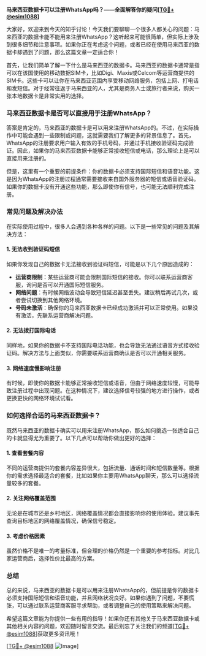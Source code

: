 **马来西亚数据卡可以注册WhatsApp吗？——全面解答你的疑问[[TG💪+ @esim1088](https://t.me/s/esim1088)]**

大家好，欢迎来到今天的知乎讨论！今天我们要聊聊一个很多人都关心的问题：马来西亚的数据卡能不能用来注册WhatsApp？这听起来可能很简单，但实际上涉及到很多细节和注意事项。如果你正在考虑这个问题，或者已经在使用马来西亚的数据卡却遇到了问题，那么这篇文章一定适合你！

首先，让我们简单了解一下什么是马来西亚的数据卡。马来西亚的数据卡通常是指可以在该国使用的移动数据SIM卡，比如Digi、Maxis或Celcom等运营商提供的SIM卡。这些卡可以让你在马来西亚范围内享受移动网络服务，包括上网、打电话和发短信。对于经常往返于马来西亚的人，尤其是商务人士或旅行者来说，购买一张本地数据卡是非常实用的选择。

### 马来西亚数据卡是否可以直接用于注册WhatsApp？

答案是肯定的，马来西亚的数据卡是可以用来注册WhatsApp的。不过，在实际操作中可能会遇到一些限制或问题，这就需要我们了解更多的背景信息了。首先，WhatsApp的注册要求用户输入有效的手机号码，并通过手机接收验证码完成验证。因此，如果你的马来西亚数据卡能够正常接收短信或电话，那么理论上是可以直接用来注册的。

但是，这里有一个重要的前提条件：你的数据卡必须支持国际短信和语音功能。这是因为WhatsApp的注册过程通常需要接收来自国外服务器的短信或语音验证码。如果你的数据卡没有开通这些功能，那么即使你有信号，也可能无法顺利完成注册。

### 常见问题及解决办法

在实际使用过程中，很多人会遇到各种各样的问题。以下是一些常见的问题及其解决方法：

#### 1. 无法收到验证码短信
如果你发现自己的数据卡无法接收到验证码短信，可能是以下几个原因造成的：
- **运营商限制**：某些运营商可能会限制国际短信的接收。你可以联系运营商客服，询问是否可以开通国际短信服务。
- **网络问题**：有时候网络波动会导致短信延迟甚至丢失。建议稍后再试几次，或者尝试切换到其他网络环境。
- **号码未激活**：确保你的马来西亚数据卡已经成功激活并可以正常使用。如果没有激活，先联系运营商解决问题。

#### 2. 无法拨打国际电话
同样地，如果你的数据卡不支持国际电话功能，也会导致无法通过语音方式接收验证码。解决方法与上面类似，你需要联系运营商确认是否可以开通相关服务。

#### 3. 网络速度慢影响注册
有时候，即使你的数据卡能够正常接收短信或语音，但由于网络速度较慢，可能导致注册过程中出现问题。在这种情况下，建议选择信号较强的地方进行操作，或者更换更快的网络环境试试看。

### 如何选择合适的马来西亚数据卡？

既然马来西亚的数据卡确实可以用来注册WhatsApp，那么如何挑选一张适合自己的卡就显得尤为重要了。以下几点可以帮助你做出更好的选择：

#### 1. 查看套餐内容
不同的运营商提供的套餐内容差异很大，包括流量、通话时间和短信数量等。根据你的需求选择最适合的套餐，比如如果你主要用WhatsApp聊天，那么可以选择流量较多的套餐。

#### 2. 关注网络覆盖范围
无论是在城市还是乡村地区，网络覆盖情况都会直接影响你的使用体验。建议事先查询目标地区的网络覆盖情况，确保信号稳定。

#### 3. 考虑价格因素
虽然价格不是唯一的考量标准，但合理的价格仍然是一个重要的参考指标。对比几家运营商后，选择性价比最高的方案。

### 总结

总的来说，马来西亚的数据卡是可以用来注册WhatsApp的，但前提是你的数据卡必须支持国际短信和语音功能，并且网络状况良好。如果你遇到了问题，不要慌张，可以通过联系运营商客服寻求帮助，或者调整自己的使用策略来解决问题。

希望这篇文章能为你提供一些有用的指导！如果你还有其他关于马来西亚数据卡或其他相关内容的问题，欢迎随时留言交流。最后别忘了关注我们的频道[[TG💪+ @esim1088](https://t.me/s/esim1088)]获取更多资讯哦！

[[TG💪+ @esim1088](https://t.me/s/esim1088) ![Image](https://i.postimg.cc/4NQfJmqS/Snipaste-2025-05-13-00-14-12.png)]